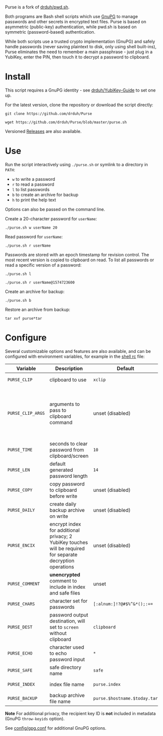 Purse is a fork of [drduh/pwd.sh](https://github.com/drduh/pwd.sh).

Both programs are Bash shell scripts which use [GnuPG](https://www.gnupg.org/) to manage passwords and other secrets in encrypted text files. Purse is based on asymmetric (public-key) authentication, while pwd.sh is based on symmetric (password-based) authentication.

While both scripts use a trusted crypto implementation (GnuPG) and safely handle passwords (never saving plaintext to disk, only using shell built-ins), Purse eliminates the need to remember a main passphrase - just plug in a YubiKey, enter the PIN, then touch it to decrypt a password to clipboard.

# Install

This script requires a GnuPG identity - see [drduh/YubiKey-Guide](https://github.com/drduh/YubiKey-Guide) to set one up.

For the latest version, clone the repository or download the script directly:

```console
git clone https://github.com/drduh/Purse

wget https://github.com/drduh/Purse/blob/master/purse.sh
```

Versioned [Releases](https://github.com/drduh/Purse/releases) are also available.

# Use

Run the script interactively using `./purse.sh` or symlink to a directory in `PATH`:

- `w` to write a password
- `r` to read a password
- `l` to list passwords
- `b` to create an archive for backup
- `h` to print the help text

Options can also be passed on the command line.

Create a 20-character password for `userName`:

```console
./purse.sh w userName 20
```

Read password for `userName`:

```console
./purse.sh r userName
```

Passwords are stored with an epoch timestamp for revision control. The most recent version is copied to clipboard on read. To list all passwords or read a specific version of a password:

```console
./purse.sh l

./purse.sh r userName@1574723600
```

Create an archive for backup:

```console
./purse.sh b
```

Restore an archive from backup:

```console
tar xvf purse*tar
```

# Configure

Several customizable options and features are also available, and can be configured with environment variables, for example in the [shell rc](https://github.com/drduh/config/blob/master/zshrc) file:

Variable | Description | Default | Values
-|-|-|-
`PURSE_CLIP` | clipboard to use | `xclip` | `pbcopy` on macOS
`PURSE_CLIP_ARGS` | arguments to pass to clipboard command | unset (disabled) | `-i -selection clipboard` to use primary (control-v) clipboard with xclip
`PURSE_TIME` | seconds to clear password from clipboard/screen | `10` | any valid integer
`PURSE_LEN` | default generated password length | `14` | any valid integer
`PURSE_COPY` | copy password to clipboard before write | unset (disabled) | `1` or `true` to enable
`PURSE_DAILY` | create daily backup archive on write | unset (disabled) | `1` or `true` to enable
`PURSE_ENCIX` | encrypt index for additional privacy; 2 YubiKey touches will be required for separate decryption operations | unset (disabled) | `1` or `true` to enable
`PURSE_COMMENT` | **unencrypted** comment to include in index and safe files | unset | any valid string
`PURSE_CHARS` | character set for passwords | `[:alnum:]!?@#$%^&*();:+=` | any valid characters
`PURSE_DEST` | password output destination, will set to `screen` without clipboard | `clipboard` | `clipboard` or `screen`
`PURSE_ECHO` | character used to echo password input | `*` | any valid character
`PURSE_SAFE` | safe directory name | `safe` | any valid string
`PURSE_INDEX` | index file name | `purse.index` | any valid string
`PURSE_BACKUP` | backup archive file name | `purse.$hostname.$today.tar` | any valid string

**Note** For additional privacy, the recipient key ID is **not** included in metadata (GnuPG `throw-keyids` option).



See [config/gpg.conf](https://github.com/drduh/config/blob/master/gpg.conf) for additional GnuPG options.
